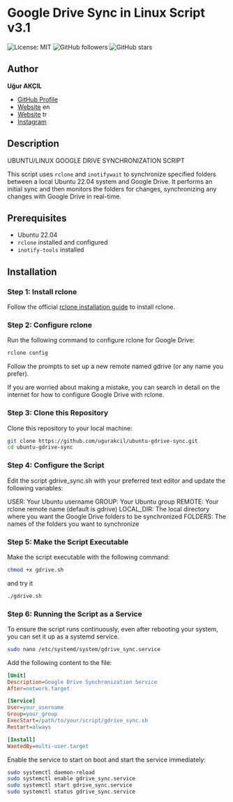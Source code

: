 # Google Drive Sync in Linux Script v3.1

![License: MIT](https://img.shields.io/badge/License-MIT-yellow.svg)
![GitHub followers](https://img.shields.io/github/followers/ugurakcil?label=Follow&style=social)
![GitHub stars](https://img.shields.io/github/stars/ugurakcil?style=social)

## Author

**Uğur AKÇIL**

- [GitHub Profile](https://github.com/ugurakcil)
- [Website](https://www.datasins.com) en
- [Website](https://www.ugurakcil.com) tr
- [Instagram](https://instagram.com/datasins)

## Description

UBUNTU/LINUX GOOGLE DRIVE SYNCHRONIZATION SCRIPT

This script uses `rclone` and `inotifywait` to synchronize specified folders between a local Ubuntu 22.04 system and Google Drive. It performs an initial sync and then monitors the folders for changes, synchronizing any changes with Google Drive in real-time.

## Prerequisites

- Ubuntu 22.04
- `rclone` installed and configured
- `inotify-tools` installed

## Installation

### Step 1: Install rclone

Follow the official [rclone installation guide](https://rclone.org/install/) to install rclone.

### Step 2: Configure rclone

Run the following command to configure rclone for Google Drive:

```sh
rclone config
```

Follow the prompts to set up a new remote named gdrive (or any name you prefer).

If you are worried about making a mistake, you can search in detail on the internet for how to configure Google Drive with rclone.

### Step 3: Clone this Repository
Clone this repository to your local machine:

```sh
git clone https://github.com/ugurakcil/ubuntu-gdrive-sync.git
cd ubuntu-gdrive-sync
```

### Step 4: Configure the Script
Edit the script gdrive_sync.sh with your preferred text editor and update the following variables:

USER: Your Ubuntu username
GROUP: Your Ubuntu group
REMOTE: Your rclone remote name (default is gdrive)
LOCAL_DIR: The local directory where you want the Google Drive folders to be synchronized
FOLDERS: The names of the folders you want to synchronize

### Step 5: Make the Script Executable
Make the script executable with the following command:

```sh
chmod +x gdrive.sh
```

and try it

```sh
./gdrive.sh
```

### Step 6: Running the Script as a Service
To ensure the script runs continuously, even after rebooting your system, you can set it up as a systemd service.

```sh
sudo nano /etc/systemd/system/gdrive_sync.service
```

Add the following content to the file:

```ini
[Unit]
Description=Google Drive Synchronization Service
After=network.target

[Service]
User=your_username
Group=your_group
ExecStart=/path/to/your/script/gdrive_sync.sh
Restart=always

[Install]
WantedBy=multi-user.target
```

Enable the service to start on boot and start the service immediately:

```sh
sudo systemctl daemon-reload
sudo systemctl enable gdrive_sync.service
sudo systemctl start gdrive_sync.service
sudo systemctl status gdrive_sync.service
```



